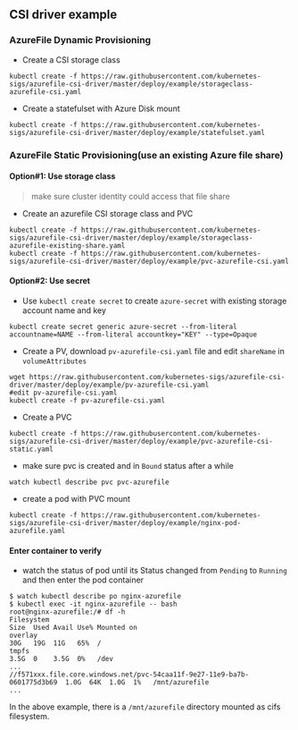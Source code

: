 ## CSI driver example
### AzureFile Dynamic Provisioning
 - Create a CSI storage class
```console
kubectl create -f https://raw.githubusercontent.com/kubernetes-sigs/azurefile-csi-driver/master/deploy/example/storageclass-azurefile-csi.yaml
```

 - Create a statefulset with Azure Disk mount
```
kubectl create -f https://raw.githubusercontent.com/kubernetes-sigs/azurefile-csi-driver/master/deploy/example/statefulset.yaml
```

### AzureFile Static Provisioning(use an existing Azure file share)
#### Option#1: Use storage class
> make sure cluster identity could access that file share
 - Create an azurefile CSI storage class and PVC
```console
kubectl create -f https://raw.githubusercontent.com/kubernetes-sigs/azurefile-csi-driver/master/deploy/example/storageclass-azurefile-existing-share.yaml
kubectl create -f https://raw.githubusercontent.com/kubernetes-sigs/azurefile-csi-driver/master/deploy/example/pvc-azurefile-csi.yaml
```

#### Option#2: Use secret
 - Use `kubectl create secret` to create `azure-secret` with existing storage account name and key
```console
kubectl create secret generic azure-secret --from-literal accountname=NAME --from-literal accountkey="KEY" --type=Opaque
```

 - Create a PV, download `pv-azurefile-csi.yaml` file and edit `shareName` in `volumeAttributes`
```console
wget https://raw.githubusercontent.com/kubernetes-sigs/azurefile-csi-driver/master/deploy/example/pv-azurefile-csi.yaml
#edit pv-azurefile-csi.yaml
kubectl create -f pv-azurefile-csi.yaml
```

 - Create a PVC
```console
kubectl create -f https://raw.githubusercontent.com/kubernetes-sigs/azurefile-csi-driver/master/deploy/example/pvc-azurefile-csi-static.yaml
```

 - make sure pvc is created and in `Bound` status after a while
```console
watch kubectl describe pvc pvc-azurefile
```

 - create a pod with PVC mount
```console
kubectl create -f https://raw.githubusercontent.com/kubernetes-sigs/azurefile-csi-driver/master/deploy/example/nginx-pod-azurefile.yaml
```

#### Enter container to verify
 - watch the status of pod until its Status changed from `Pending` to `Running` and then enter the pod container
```console
$ watch kubectl describe po nginx-azurefile
$ kubectl exec -it nginx-azurefile -- bash
root@nginx-azurefile:/# df -h
Filesystem                                                                Size  Used Avail Use% Mounted on
overlay                                                                   30G   19G  11G   65%  /
tmpfs                                                                     3.5G  0    3.5G  0%   /dev
...
//f571xxx.file.core.windows.net/pvc-54caa11f-9e27-11e9-ba7b-0601775d3b69  1.0G  64K  1.0G  1%   /mnt/azurefile
...
```
In the above example, there is a `/mnt/azurefile` directory mounted as cifs filesystem.
